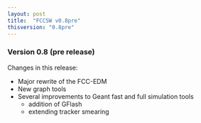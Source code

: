 ```yaml
---
layout: post
title:  "FCCSW v0.8pre"
thisversion: "0.8pre"
---
```


### Version 0.8 (pre release)

Changes in this release:

  - Major rewrite of the FCC-EDM
  - New graph tools
  - Several improvements to Geant fast and full simulation tools
    - addition of GFlash
    - extending tracker smearing

